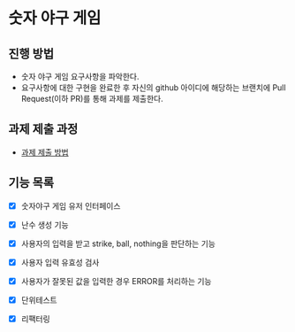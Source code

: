 # 숫자 야구 게임
## 진행 방법
* 숫자 야구 게임 요구사항을 파악한다.
* 요구사항에 대한 구현을 완료한 후 자신의 github 아이디에 해당하는 브랜치에 Pull Request(이하 PR)를 통해 과제를 제출한다.

## 과제 제출 과정
* [과제 제출 방법](https://github.com/next-step/nextstep-docs/tree/master/precourse)

## 기능 목록
- [X] 숫자야구 게임 유저 인터페이스
- [X] 난수 생성 기능
- [X] 사용자의 입력을 받고 strike, ball, nothing을 판단하는 기능
- [X] 사용자 입력 유효성 검사
- [X] 사용자가 잘못된 값을 입력한 경우 ERROR를 처리하는 기능
- [X] 단위테스트
- [X] 리팩터링

